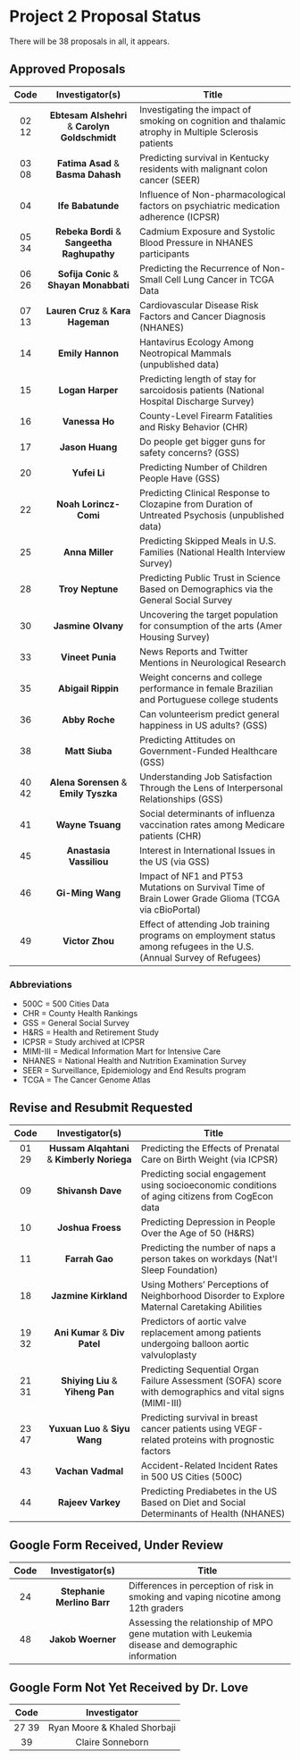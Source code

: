 # Project 2 Proposal Status

There will be 38 proposals in all, it appears.

## Approved Proposals

Code | Investigator(s) | Title
:---: | :---: | ----------------------------------------------------------------------------------------------
02 12 | **Ebtesam Alshehri** & **Carolyn Goldschmidt** | Investigating the impact of smoking on cognition and thalamic atrophy in Multiple Sclerosis patients
03 08 | **Fatima Asad** & **Basma Dahash** | Predicting survival in Kentucky residents with malignant colon cancer (SEER)
04 | **Ife Babatunde** | Influence of Non-pharmacological factors on psychiatric medication adherence (ICPSR)
05 34 | **Rebeka Bordi** & **Sangeetha Raghupathy** | Cadmium Exposure and Systolic Blood Pressure in NHANES participants 
06 26 | **Sofija Conic** & **Shayan Monabbati** | Predicting the Recurrence of Non-Small Cell Lung Cancer in TCGA Data
07 13 | **Lauren Cruz** & **Kara Hageman** | Cardiovascular Disease Risk Factors and Cancer Diagnosis (NHANES)
14 | **Emily Hannon** | Hantavirus Ecology Among Neotropical Mammals (unpublished data)
15 | **Logan Harper** | Predicting length of stay for sarcoidosis patients (National Hospital Discharge Survey)
16 | **Vanessa Ho** | County-Level Firearm Fatalities and Risky Behavior (CHR)
17 | **Jason Huang** | Do people get bigger guns for safety concerns? (GSS)
20 | **Yufei Li** | Predicting Number of Children People Have (GSS)
22 | **Noah Lorincz-Comi** | Predicting Clinical Response to Clozapine from Duration of Untreated Psychosis (unpublished data)
25 | **Anna Miller** | Predicting Skipped Meals in U.S. Families (National Health Interview Survey)
28 | **Troy Neptune** | Predicting Public Trust in Science Based on Demographics via the General Social Survey
30 | **Jasmine Olvany** | Uncovering the target population for consumption of the arts (Amer Housing Survey)
33 | **Vineet Punia** | News Reports and Twitter Mentions in Neurological Research
35 | **Abigail Rippin** | Weight concerns and college performance in female Brazilian and Portuguese college students
36 | **Abby Roche** | Can volunteerism predict general happiness in US adults? (GSS)
38 | **Matt Siuba** | Predicting Attitudes on Government-Funded Healthcare (GSS)
40 42 | **Alena Sorensen** & **Emily Tyszka** | Understanding Job Satisfaction Through the Lens of Interpersonal Relationships (GSS)
41 | **Wayne Tsuang** | Social determinants of influenza vaccination rates among Medicare patients (CHR)
45 | **Anastasia Vassiliou** | Interest in International Issues in the US (via GSS)
46 | **Gi-Ming Wang** | Impact of NF1 and PT53 Mutations on Survival Time of Brain Lower Grade Glioma (TCGA via cBioPortal)
49 | **Victor Zhou** | Effect of attending Job training programs on employment status among refugees in the U.S. (Annual Survey of Refugees)

### Abbreviations

- 500C = 500 Cities Data
- CHR = County Health Rankings
- GSS = General Social Survey
- H&RS = Health and Retirement Study
- ICPSR = Study archived at ICPSR
- MIMI-III = Medical Information Mart for Intensive Care
- NHANES = National Health and Nutrition Examination Survey
- SEER = Surveillance, Epidemiology and End Results program
- TCGA = The Cancer Genome Atlas

## Revise and Resubmit Requested

Code | Investigator(s) | Title
:---: | :---: | ----------------------------------------------------------------------------------------------
01 29 | **Hussam Alqahtani** & **Kimberly Noriega** | Predicting the Effects of Prenatal Care on Birth Weight (via ICPSR)
09 | **Shivansh Dave** | Predicting social engagement using socioeconomic conditions of aging citizens from CogEcon data
10 | **Joshua Froess** | Predicting Depression in People Over the Age of 50 (H&RS)
11 | **Farrah Gao** | Predicting the number of naps a person takes on workdays (Nat'l Sleep Foundation)
18 | **Jazmine Kirkland** | Using Mothers’ Perceptions of Neighborhood Disorder to Explore Maternal Caretaking Abilities
19 32 | **Ani Kumar** & **Div Patel** | Predictors of aortic valve replacement among patients undergoing balloon aortic valvuloplasty
21 31 | **Shiying Liu** & **Yiheng Pan** | Predicting Sequential Organ Failure Assessment (SOFA) score with demographics and vital signs (MIMI-III)
23 47 | **Yuxuan Luo** & **Siyu Wang** | Predicting survival in breast cancer patients using VEGF-related proteins with prognostic factors
43 | **Vachan Vadmal** | Accident-Related Incident Rates in 500 US Cities (500C)
44 | **Rajeev Varkey** | Predicting Prediabetes in the US Based on Diet and Social Determinants of Health (NHANES)

## Google Form Received, Under Review

Code | Investigator(s) | Title
:---: | :---: | ----------------------------------------------------------------------------------------------
24 | **Stephanie Merlino Barr** | Differences in perception of risk in smoking and vaping nicotine among 12th graders
48 | **Jakob Woerner** | Assessing the relationship of MPO gene mutation with Leukemia disease and demographic information

## Google Form Not Yet Received by Dr. Love

Code | Investigator
:---: | :---:
27 39 | Ryan Moore & Khaled Shorbaji
39 | Claire Sonneborn

